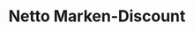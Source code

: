 ---
title: "Netto Marken-Discount"
url: /westoverledingen/netto-marken-discount/
shop: Supermarkt
---